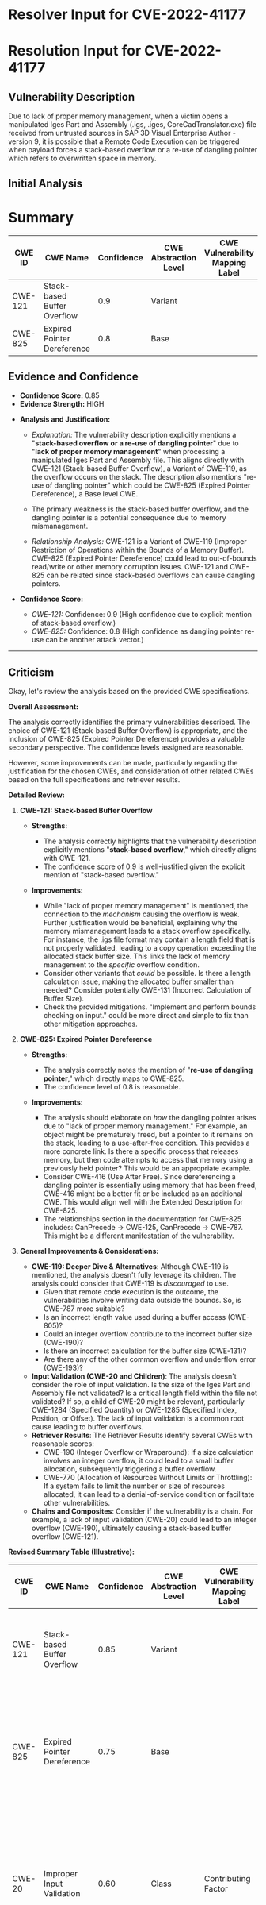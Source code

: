 # Resolver Input for CVE-2022-41177

# Resolution Input for CVE-2022-41177

## Vulnerability Description
Due to lack of proper memory management, when a victim opens a manipulated Iges Part and Assembly (.igs, .iges, CoreCadTranslator.exe) file received from untrusted sources in SAP 3D Visual Enterprise Author - version 9, it is possible that a Remote Code Execution can be triggered when payload forces a stack-based overflow or a re-use of dangling pointer which refers to overwritten space in memory.

## Initial Analysis
# Summary
| CWE ID | CWE Name | Confidence | CWE Abstraction Level | CWE Vulnerability Mapping Label | CWE-Vulnerability Mapping Notes |
|---|---|---|---|---|---|
| CWE-121 | Stack-based Buffer Overflow | 0.9 | Variant |  | Allowed |
| CWE-825 | Expired Pointer Dereference | 0.8 | Base |  | Allowed |

## Evidence and Confidence

*   **Confidence Score:** 0.85
*   **Evidence Strength:** HIGH

- **Analysis and Justification:**  
  - *Explanation:* The vulnerability description explicitly mentions a "**stack-based overflow or a re-use of dangling pointer**" due to "**lack of proper memory management**" when processing a manipulated Iges Part and Assembly file. This aligns directly with CWE-121 (Stack-based Buffer Overflow), a Variant of CWE-119, as the overflow occurs on the stack. The description also mentions "re-use of dangling pointer" which could be CWE-825 (Expired Pointer Dereference), a Base level CWE.
  - The primary weakness is the stack-based buffer overflow, and the dangling pointer is a potential consequence due to memory mismanagement.

  - *Relationship Analysis:* CWE-121 is a Variant of CWE-119 (Improper Restriction of Operations within the Bounds of a Memory Buffer). CWE-825 (Expired Pointer Dereference) could lead to out-of-bounds read/write or other memory corruption issues. CWE-121 and CWE-825 can be related since stack-based overflows can cause dangling pointers.

- **Confidence Score:**  
  - *CWE-121:* Confidence: 0.9 (High confidence due to explicit mention of stack-based overflow.)
  - *CWE-825:* Confidence: 0.8 (High confidence as dangling pointer re-use can be another attack vector.)

---

## Criticism
Okay, let's review the analysis based on the provided CWE specifications.

**Overall Assessment:**

The analysis correctly identifies the primary vulnerabilities described. The choice of CWE-121 (Stack-based Buffer Overflow) is appropriate, and the inclusion of CWE-825 (Expired Pointer Dereference) provides a valuable secondary perspective.  The confidence levels assigned are reasonable.

However, some improvements can be made, particularly regarding the justification for the chosen CWEs, and consideration of other related CWEs based on the full specifications and retriever results.

**Detailed Review:**

1.  **CWE-121: Stack-based Buffer Overflow**

    *   **Strengths:**
        *   The analysis correctly highlights that the vulnerability description explicitly mentions "**stack-based overflow**," which directly aligns with CWE-121.
        *   The confidence score of 0.9 is well-justified given the explicit mention of "stack-based overflow."

    *   **Improvements:**
        *   While "lack of proper memory management" is mentioned, the connection to the *mechanism* causing the overflow is weak. Further justification would be beneficial, explaining why the memory mismanagement leads to a stack overflow specifically. For instance, the .igs file format may contain a length field that is not properly validated, leading to a copy operation exceeding the allocated stack buffer size.  This links the lack of memory management to the *specific* overflow condition.
        *   Consider other variants that *could* be possible. Is there a length calculation issue, making the allocated buffer smaller than needed? Consider potentially CWE-131 (Incorrect Calculation of Buffer Size).
        *  Check the provided mitigations. "Implement and perform bounds checking on input." could be more direct and simple to fix than other mitigation approaches.

2.  **CWE-825: Expired Pointer Dereference**

    *   **Strengths:**
        *   The analysis correctly notes the mention of "**re-use of dangling pointer**," which directly maps to CWE-825.
        *   The confidence level of 0.8 is reasonable.

    *   **Improvements:**
        *   The analysis should elaborate on *how* the dangling pointer arises due to "lack of proper memory management." For example, an object might be prematurely freed, but a pointer to it remains on the stack, leading to a use-after-free condition. This provides a more concrete link. Is there a specific process that releases memory, but then code attempts to access that memory using a previously held pointer? This would be an appropriate example.
        *   Consider CWE-416 (Use After Free). Since dereferencing a dangling pointer is essentially using memory that has been freed, CWE-416 might be a better fit or be included as an additional CWE. This would align well with the Extended Description for CWE-825.
        * The relationships section in the documentation for CWE-825 includes: CanPrecede -> CWE-125, CanPrecede -> CWE-787. This might be a different manifestation of the vulnerability.

3.  **General Improvements & Considerations:**

    *   **CWE-119: Deeper Dive & Alternatives**: Although CWE-119 is mentioned, the analysis doesn't fully leverage its children. The analysis could consider that CWE-119 is *discouraged* to use.
        *   Given that remote code execution is the outcome, the vulnerabilities involve writing data outside the bounds. So, is CWE-787 more suitable?
        *   Is an incorrect length value used during a buffer access (CWE-805)?
        *   Could an integer overflow contribute to the incorrect buffer size (CWE-190)?
        *   Is there an incorrect calculation for the buffer size (CWE-131)?
        *   Are there any of the other common overflow and underflow error (CWE-193)?
    *   **Input Validation (CWE-20 and Children)**:  The analysis doesn't consider the role of input validation.  Is the size of the Iges Part and Assembly file not validated? Is a critical length field within the file not validated?  If so, a child of CWE-20 might be relevant, particularly CWE-1284 (Specified Quantity) or CWE-1285 (Specified Index, Position, or Offset).  The lack of input validation is a common root cause leading to buffer overflows.
    *   **Retriever Results**: The Retriever Results identify several CWEs with reasonable scores:
        *   CWE-190 (Integer Overflow or Wraparound): If a size calculation involves an integer overflow, it could lead to a small buffer allocation, subsequently triggering a buffer overflow.
        *   CWE-770 (Allocation of Resources Without Limits or Throttling): If a system fails to limit the number or size of resources allocated, it can lead to a denial-of-service condition or facilitate other vulnerabilities.
    *   **Chains and Composites**: Consider if the vulnerability is a chain.  For example, a lack of input validation (CWE-20) could lead to an integer overflow (CWE-190), ultimately causing a stack-based buffer overflow (CWE-121).

**Revised Summary Table (Illustrative):**

| CWE ID  | CWE Name                         | Confidence | CWE Abstraction Level | CWE Vulnerability Mapping Label | CWE-Vulnerability Mapping Notes                                                                                                                                                                                                          |
| ------- | -------------------------------- | ---------- | ----------------------- | -------------------------------- | --------------------------------------------------------------------------------------------------------------------------------------------------------------------------------------------------------------------------------------- |
| CWE-121 | Stack-based Buffer Overflow      | 0.85       | Variant                |                                  | Occurs due to unchecked length, leading to overflow on the stack. Could be related to missing input validation.                                                                                                                  |
| CWE-825 | Expired Pointer Dereference        | 0.75       | Base                   |                                  | Memory mismanagement can lead to premature freeing of memory, but a pointer remains on the stack causing access after the memory has been released                                                                 |
| CWE-20 | Improper Input Validation        | 0.60       | Class                   | Contributing Factor                | Failure to validate the Iges Part and Assembly file's structure and size can allow malicious files to trigger memory corruption vulnerabilities. Consider CWE-1284 or CWE-1285. |

**In conclusion:**

The analysis is a good starting point, correctly identifying the primary vulnerabilities. However, by considering the full CWE specifications, exploring potential chains and relationships, and carefully justifying the chosen CWEs, the analysis can be significantly improved and provide a more accurate and useful representation of the underlying weakness. By carefully considering related CWE's and analyzing their mitigations, it is easier to focus on the root cause.

Consider both the direct matches and the relationships between CWEs
when making your final determination.
        